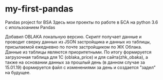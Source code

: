 # my-first-pandas
Pandas project for BSA
Здесь мои проекты по работе в БСА на python 3.6 с ипользоанием Pandas

Добавил OBLAKA локальную версию. 
Скрипт получает данные и проводит сверку данных из JSON застройщика и данных из таблицы, присылаемой ежедневно по почте застройщиком по ЖК Облака. Данные из таблицы являются приоритетными. По итогу формируется загрузочная таблица для 1С (oblaka_price) и для сайта(zhk_obaka), а также на основании данных за прошлый день (в данном случае за 15.01.19) формируется файл с изменениями за день и создается "задел" на будущее.
